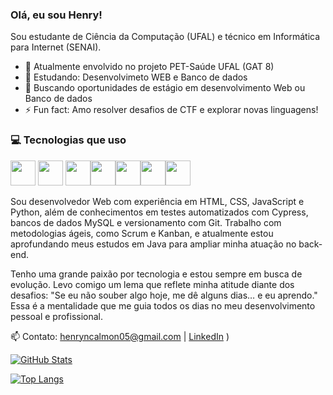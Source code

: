 ### Olá, eu sou Henry!
Sou estudante de Ciência da Computação (UFAL) e técnico em Informática para Internet (SENAI).

- 🔭 Atualmente envolvido no projeto PET-Saúde UFAL (GAT 8)
- 🌱 Estudando: Desenvolvimeto WEB e Banco de dados
- 💼 Buscando oportunidades de estágio em desenvolvimento Web ou Banco de dados
- ⚡ Fun fact: Amo resolver desafios de CTF e explorar novas linguagens!

### 💻 Tecnologias que uso

<img src="https://cdn.jsdelivr.net/gh/devicons/devicon/icons/html5/html5-original.svg" width="40px"/> <img src="https://cdn.jsdelivr.net/gh/devicons/devicon/icons/css3/css3-original.svg" width="40px"/>
<img src="https://cdn.jsdelivr.net/gh/devicons/devicon/icons/javascript/javascript-original.svg" width="40px"/><img src="https://cdn.jsdelivr.net/gh/devicons/devicon/icons/python/python-original.svg" width="40px"/><img src="https://cdn.jsdelivr.net/gh/devicons/devicon/icons/c/c-original.svg" width="40px"/><img src="https://cdn.jsdelivr.net/gh/devicons/devicon/icons/mysql/mysql-original.svg" width="40px"/><img src="https://cdn.jsdelivr.net/gh/devicons/devicon/icons/bootstrap/bootstrap-original.svg" width="40px"/>



Sou desenvolvedor Web com experiência em HTML, CSS, JavaScript e Python, além de conhecimentos em testes automatizados com Cypress, bancos de dados MySQL e versionamento com Git. Trabalho com metodologias ágeis, como Scrum e Kanban, e atualmente estou aprofundando meus estudos em Java para ampliar minha atuação no back-end.

Tenho uma grande paixão por tecnologia e estou sempre em busca de evolução.
Levo comigo um lema que reflete minha atitude diante dos desafios:
"Se eu não souber algo hoje, me dê alguns dias… e eu aprendo."
Essa é a mentalidade que me guia todos os dias no meu desenvolvimento pessoal e profissional.

📫 Contato: henryncalmon05@gmail.com | [LinkedIn](https://www.linkedin.com/in/henry-novais-calmon-06422424b)
)

[![GitHub Stats](https://github-readme-stats.vercel.app/api?username=HenryNovais&show_icons=true&theme=dracula&hide=prs,issues)](https://github.com/anuraghazra/github-readme-stats)

[![Top Langs](https://github-readme-stats.vercel.app/api/top-langs/?username=HenryNovais&layout=compact&theme=dracula)](https://github.com/anuraghazra/github-readme-stats)
